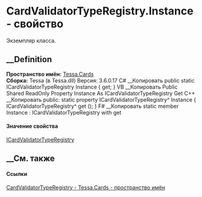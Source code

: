 # CardValidatorTypeRegistry.Instance - свойство
Экземпляр класса.
##  __Definition
 **Пространство имён:** [Tessa.Cards](N_Tessa_Cards.htm)  
 **Сборка:** Tessa (в Tessa.dll) Версия: 3.6.0.17
C# __Копировать
     public static ICardValidatorTypeRegistry Instance { get; }
VB __Копировать
     Public Shared ReadOnly Property Instance As ICardValidatorTypeRegistry
    	Get
C++ __Копировать
     public:
    static property ICardValidatorTypeRegistry^ Instance {
    	ICardValidatorTypeRegistry^ get ();
    }
F# __Копировать
     static member Instance : ICardValidatorTypeRegistry with get
#### Значение свойства
[ICardValidatorTypeRegistry](T_Tessa_Cards_ICardValidatorTypeRegistry.htm)
##  __См. также
#### Ссылки
[CardValidatorTypeRegistry - ](T_Tessa_Cards_CardValidatorTypeRegistry.htm)
[Tessa.Cards - пространство имён](N_Tessa_Cards.htm)

